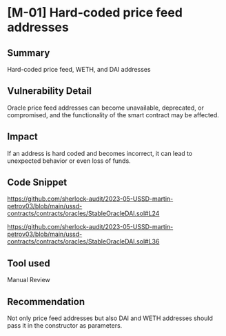 # [M-01] Hard-coded price feed addresses

## Summary

Hard-coded price feed, WETH, and DAI addresses

## Vulnerability Detail

Oracle price feed addresses can become unavailable, deprecated, or compromised, and the functionality of the smart contract may be affected.

## Impact

If an address is hard coded and becomes incorrect, it can lead to unexpected behavior or even loss of funds.

## Code Snippet

https://github.com/sherlock-audit/2023-05-USSD-martin-petrov03/blob/main/ussd-contracts/contracts/oracles/StableOracleDAI.sol#L24

https://github.com/sherlock-audit/2023-05-USSD-martin-petrov03/blob/main/ussd-contracts/contracts/oracles/StableOracleDAI.sol#L36

## Tool used

Manual Review

## Recommendation

Not only price feed addresses but also DAI and WETH addresses should pass it in the constructor as parameters.
